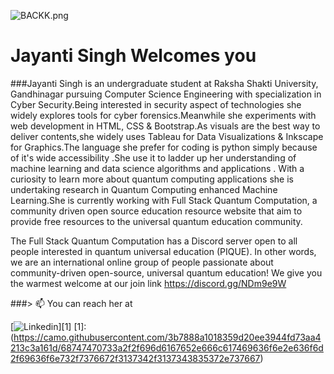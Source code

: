 

![BACKK.png](https://drive.google.com/file/d/1A7HYWe7awxao7z-KSBSHXSyKC14G55wO/view?usp=sharing)


# Jayanti Singh Welcomes you 



###Jayanti Singh is an undergraduate student at Raksha Shakti University, Gandhinagar pursuing Computer Science Engineering with specialization in Cyber Security.Being interested in security aspect of technologies she widely explores tools for cyber forensics.Meanwhile she experiments with web development in HTML, CSS & Bootstrap.As visuals are the best way to deliver contents,she widely uses Tableau for Data Visualizations & Inkscape for Graphics.The language she prefer for coding is python simply because of it's wide accessibility .She use it to ladder up her understanding of machine learning and data science algorithms and applications . With a curiosity to learn more about quantum computing applications she is undertaking research in Quantum Computing enhanced Machine Learning.She is currently working with Full Stack Quantum Computation, a community driven open source education resource website that aim to provide free resources to the universal quantum education community.

The Full Stack Quantum Computation has a Discord server open to all people interested in quantum universal education (PIQUE). In other words, we are an international online group of people passionate about community-driven open-source, universal quantum education! We give you the warmest welcome at our join link https://discord.gg/NDm9e9W 



###> 📫 You can reach her at 

[![Linkedin](https://www.linkedin.com/in/jayanti-singh-ab6b65179/)][1]
[1]:(https://camo.githubusercontent.com/3b7888a1018359d20ee3944fd73aa4213c3a161d/68747470733a2f2f696d6167652e666c617469636f6e2e636f6d2f69636f6e732f7376672f3137342f3137343835372e737667)





